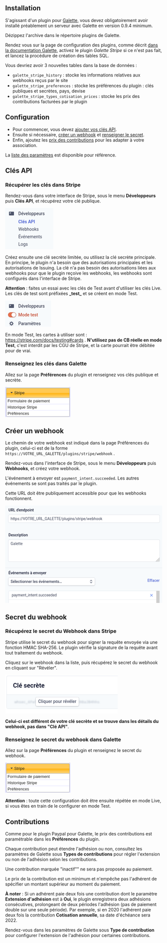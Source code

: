 ## Installation

S'agissant d'un plugin pour [Galette](https://galette.eu), vous devez obligatoirement avoir installé préablement un serveur avec Galette en version 0.9.4 minimum.

Dézippez l'archive dans le répertoire plugins de Galette.

Rendez vous sur la page de configuration des plugins, comme décrit [dans la documentation Galette](https://galette.eu/documentation/fr/plugins/index.html), activez le plugin _Galette Stripe_ si ce n'est pas fait, et lancez la procédure de création des tables SQL.

Vous devriez avoir 3 nouvelles tables dans la base de données :

* `galette_stripe_history` : stocke les informations relatives aux webhooks reçus par le site
* `galette_stripe_preferences` : stocke les préférences du plugin : clés publiques et secrètes, pays, devise
* `galette_stripe_types_cotisation_prices` : stocke les prix des contributions facturées par le plugin

## Configuration

* Pour commencer, vous devez [ajouter vos clés API](#clés-api).
* Ensuite si nécessaire, [créer un webhook](#créer-un-webhook) et [renseigner le secret](#secret-du-webhook).
* Enfin, ajoutez les [prix des contributions](#contributions) pour les adapter à votre association.

La [liste des paramètres](parametrage) est disponible pour référence.

## Clés API

### Récupérer les clés dans Stripe

Rendez-vous dans votre interface de Stripe, sous le menu **Développeurs** puis **Clés API**, et récupérez votre clé publique.

![Version de développement](images/stripe_menu_api_key.png)


Créez ensuite une clé secrète limitée, ou utilisez la clé secrète principale. En principe, le plugin n'a besoin que des autorisations principales et les autorisations de Issuing. La clé n'a pas besoin des autorisations liées aux webhooks pour que le plugin reçoive les webhooks, les webhooks sont configurés dans l'interface de Stripe.

**Attention** : faites un essai avec les clés de Test avant d'utiliser les clés Live. Les clés de test sont préfixées **\_test\_** et se créent en mode Test.

![Version de développement](images/stripe_menu_test_mode.png)

En mode Test, les cartes à utiliser sont : https://stripe.com/docs/testing#cards . **N'utilisez pas de CB réelle en mode Test**, c'est interdit par les CGU de Stripe, et la carte pourrait être débitée pour de vrai.

### Renseignez les clés dans Galette

Allez sur la page **Préférences** du plugin et renseignez vos clés publique et secrète.

![Menu du plugin](images/galette_menu.png)

## Créer un webhook

Le chemin de votre webhook est indiqué dans la page Préférences du plugin, celui-ci est de la forme `https://VOTRE_URL_GALETTE/plugins/stripe/webhook` .

Rendez-vous dans l'interface de Stripe, sous le menu **Développeurs** puis **Webhooks**, et créez votre webhook.

L'événement à envoyer est `payment_intent.succeeded`. Les autres événements se sont pas traités par le plugin.

Cette URL doit être publiquement accessible pour que les webhooks fonctionnent.

![Créer Webhook](images/stripe_webhook_config.png)

## Secret du webhook

### Récupérez le secret du Webhook dans Stripe

Stripe utilise le secret du webhook pour signer la requête envoyée via une fonction HMAC SHA-256. Le plugin vérifie la signature de la requête avant tout traitement du webhook.

Cliquez sur le webhook dans la liste, puis récupérez le secret du webhook en cliquant sur "Révéler".

![Secret du Webhook](images/stripe_webhook_secret.png)

**Celui-ci est différent de votre clé secrète et se trouve dans les détails du webhook, pas dans "Clé API"**.

### Renseignez le secret du webhook dans Galette

Allez sur la page **Préférences** du plugin et renseignez le secret du webhook.

![Menu du plugin](images/galette_menu.png)

**Attention** : toute cette configuration doit être ensuite répétée en mode Live, si vous êtes en train de le configurer en mode Test.

## Contributions

Comme pour le plugin Paypal pour Galette, le prix des contributions est paramétrable dans les **Préférences** du plugin.

Chaque contribution peut étendre l'adhésion ou non, consultez les paramètres de Galette sous **Types de contributions** pour régler l'extension ou non de l'adhésion selon les contributions.

Une contribution marquée "inactif"" ne sera pas proposée au paiement.

Le prix de la contribution est un minimum et n'empêche pas l'adhérent de spécifier un montant supérieur au moment du paiement.

**À noter** : Si un adhérent paie deux fois une contribution dont le paramètre __Extension d'adhésion__ est à __Oui__, le plugin enregistrera deux adhésions consécutives, prolongeant de deux périodes l'adhésion (pas de paiement double sur une seule période). Par exemple, si en 2020 l'adhérent paie deux fois la contribution __Cotisation annuelle__, sa date d'échéance sera 2022.

Rendez-vous dans les paramètres de Galette sous __Type de contribution__ pour configurer l'extension de l'adhésion pour certaines contributions.
